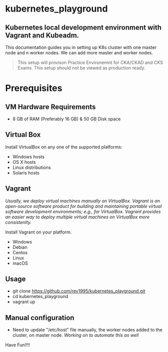 # kubernetes_playground
## Kubernetes local development environment with Vagrant and Kubeadm.

This documentation guides you in setting up K8s cluster with one master node and n worker nodes. 
We can add more master and worker nodes.

>This setup will provison Practice Environemnt for CKA/CKAD and CKS Exams.
 This setup should not be viewed as production ready.

# Prerequisites

## VM Hardware Requirements
* 8 GB of RAM (Preferably 16 GB) & 50 GB Disk space

## Virtual Box
Install VirtualBox on any one of the supported platforms:
* Windows hosts
* OS X hosts
* Linux distributions
* Solaris hosts

## Vagrant
*Usually, we deploy virtual machines manually on VirtualBox. Vagrant is an open-source software product for building and maintaining portable virtual software development environments; e.g., for VirtualBox. Vagrant provides an easier way to deploy multiple virtual machines on VirtualBox more consistenlty.* 

Install Vagrant on your platform.
* Windows
* Debian
* Centos
* Linux
* macOS

## Usage

* git clone https://github.com/rev1995/kubernetes_playground.git
* cd kubernetes_playground
* vagrant up

## Manual configuration 

* Need to update "/etc/host" file manually, the worker nodes added to the cluster, on master node. 
*Working on to automate this as well*

Have Fun!!!!


